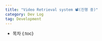 ```yaml
---
title: "Video Retrieval system 📽️(진행 중)"
category: Dev Log
tag: Development
---
```








* 목차
{:toc}










